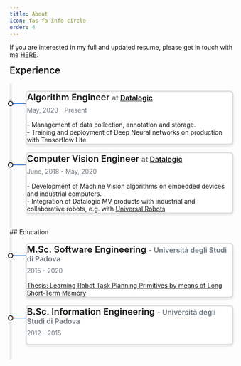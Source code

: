```yaml
---
title: About
icon: fas fa-info-circle
order: 4
---
```


<style>
.timeline {
    border-left: 5px solid #e6e9ed;
    padding: 1rem 0;
}

.timeline-card-primary {
    border-left-color: #4a89dc;
}

.timeline-card {
    position: relative;
    margin-left: 31px;
    border-left: 2px solid;
    margin-bottom: 1rem;
}

.shadow-sm {
    box-shadow: 0 .25rem .25rem rgba(0,0,0,.075)!important;
}

.card {
    position: relative;
    display: flex;
    flex-direction: column;
    min-width: 0;
    word-wrap: break-word;
    background-color: #fff;
    background-clip: border-box;
    border: 3px solid rgba(0,0,0,.125);
    border-radius: .5rem;
}
.timeline-card:after {
    content: '';
    display: inline-block;
    position: absolute;
    background-color: currentColor;
    width: 29px;
    height: 2px;
    top: 25px;
    left: -31px;
    z-index: 1;
}

:root {
    --bs-blue: #0d6efd;
    --bs-indigo: #6610f2;
    --bs-purple: #6f42c1;
    --bs-pink: #d63384;
    --bs-red: #dc3545;
    --bs-orange: #fd7e14;
    --bs-yellow: #ffc107;
    --bs-green: #198754;
    --bs-teal: #20c997;
    --bs-cyan: #0dcaf0;
    --bs-white: #fff;
    --bs-gray: #6c757d;
    --bs-gray-dark: #343a40;
    --bs-primary: #4A89DC;
    --bs-secondary: #656D78;
    --bs-success: #37BC9B;
    --bs-info: #3BAFDA;
    --bs-warning: #F6BB42;
    --bs-danger: #E9573F;
    --bs-light: #E6E9ED;
    --bs-dark: #434A54;
    --bs-font-sans-serif: "Roboto",-apple-system,BlinkMacSystemFont,"Segoe UI",Roboto,"Helvetica Neue",Arial,sans-serif,"Apple Color Emoji","Segoe UI Emoji","Segoe UI Symbol";
    --bs-font-monospace: SFMono-Regular,Menlo,Monaco,Consolas,"Liberation Mono","Courier New",monospace;
    --bs-gradient: linear-gradient(180deg, rgba(255, 255, 255, 0.15), rgba(255, 255, 255, 0));
}

::after, ::before {
    box-sizing: border-box;
}

.timeline-card:before {
    content: '';
    display: inline-block;
    position: absolute;
    background-color: #fff;
    border-radius: 10px;
    width: 12px;
    height: 12px;
    top: 20px;
    left: -43px;
    border: 2px solid;
    z-index: 2;
}

.timeline-card-primary:after {
    background-color: #4a89dc;
}


.mb-1 {
    margin-bottom: .5rem!important;
}

.mb-2 {
    margin-bottom: 1rem!important;
}

.h5, h5 {
    font-size: 1.25rem;
}

.h6, h6 {
    font-size: 1rem;
}

.h1, .h2, .h3, .h4, .h5, .h6, h1, h2, h3, h4, h5, h6 {
    margin-top: 0;
    margin-bottom: 1rem;
    font-family: Poppins,-apple-system,BlinkMacSystemFont,"Segoe UI",Roboto,"Helvetica Neue",Arial,sans-serif,"Apple Color Emoji","Segoe UI Emoji","Segoe UI Symbol";
    font-weight: 600;
    line-height: 1.2;
}

.text-small {
    font-size: .875rem;
}

.text-muted {
    color: #6c757d!important;
}

</style>

If you are interested in my full and updated resume, please get in touch with me <a href="{{site.baseurl}}/contacts/">HERE</a>.

## Experience

<div class="timeline">
    <div class="timeline-card timeline-card-primary card shadow-sm">
        <div class="card-body">
            <div class="h5 mb-1">Algorithm Engineer <span class="text-muted h6">at <a href="https://www.datalogic.com/">Datalogic</a></span></div>
            <div class="text-muted text-small mb-2">May, 2020 - Present</div>
            <div>
            	- Management of data collection, annotation and storage.<br>
            	- Training and deployment of Deep Neural networks on production with Tensorflow Lite. <br>
            </div>
        </div>
    </div>
    <div class="timeline-card timeline-card-primary card shadow-sm">
        <div class="card-body">
            <div class="h5 mb-1">Computer Vision Engineer <span class="text-muted h6">at <a href="https://www.datalogic.com/">Datalogic</a></span></div>
            <div class="text-muted text-small mb-2">June, 2018 - May, 2020</div>
            <div>
            	- Development of Machine Vision algorithms on embedded devices and industrial computers.<br>
            	- Integration of Datalogic MV products with industrial and collaborative robots, e.g. with <a href="https://www.datalogic.com/urcaps">Universal Robots</a>
            </div>
        </div>
    </div>
</div>
## Education
<div class="timeline">
    <div class="timeline-card timeline-card-primary card shadow-sm">
        <div class="card-body">
            <div class="h5 mb-1">M.Sc. Software Engineering <span class="text-muted h6"> - Università degli Studi di Padova</span></div>
            <div class="text-muted text-small mb-2">2015 - 2020</div>
            <div><a href="http://tesi.cab.unipd.it/59668/1/Vendramin_Federico_1129661_Tesi.pdf">Thesis: Learning Robot Task Planning Primitives by means of Long Short-Term Memory</a></div>
        </div>
    </div>
    <div class="timeline-card timeline-card-primary card shadow-sm">
        <div class="card-body">
            <div class="h5 mb-1">B.Sc. Information Engineering <span class="text-muted h6"> - Università degli Studi di Padova</span></div>
            <div class="text-muted text-small mb-2">2012 - 2015</div>
        </div>
    </div>
</div>